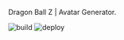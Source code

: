 Dragon Ball Z | Avatar Generator.

![build](https://github.com/lycuid/dbz-avatar/workflows/build/badge.svg) ![deploy](https://github.com/lycuid/dbz-avatar/workflows/deploy/badge.svg)

